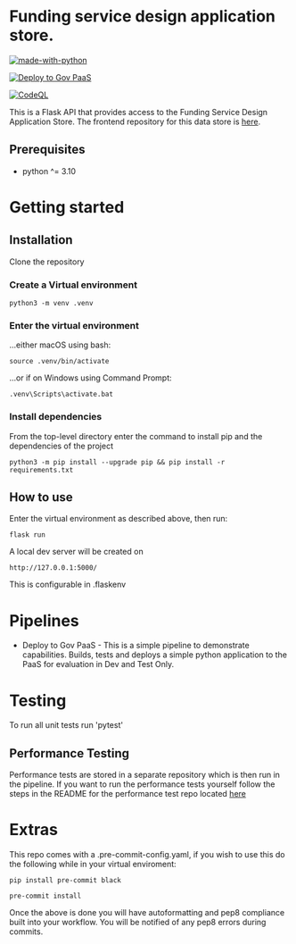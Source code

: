# Funding service design application store.

[![made-with-python](https://img.shields.io/badge/Made%20with-Python-1f425f.svg)](https://www.python.org/)

[![Deploy to Gov PaaS](https://github.com/communitiesuk/funding-service-design-application-store/actions/workflows/deploy.yml/badge.svg)](https://github.com/communitiesuk/funding-service-design-application-store/actions/workflows/deploy.yml)

[![CodeQL](https://github.com/communitiesuk/funding-service-design-application-store/actions/workflows/codeql-analysis.yml/badge.svg)](https://github.com/communitiesuk/funding-service-design-application-store/actions/workflows/codeql-analysis.yml)

This is a Flask API that provides access to the Funding Service Design Application Store. The frontend repository for
this data store is [here](https://github.com/communitiesuk/funding-service-design-frontend).

## Prerequisites

- python ^= 3.10

# Getting started

## Installation

Clone the repository

### Create a Virtual environment

    python3 -m venv .venv

### Enter the virtual environment

...either macOS using bash:

    source .venv/bin/activate

...or if on Windows using Command Prompt:

    .venv\Scripts\activate.bat

### Install dependencies

From the top-level directory enter the command to install pip and the dependencies of the project

    python3 -m pip install --upgrade pip && pip install -r requirements.txt

## How to use

Enter the virtual environment as described above, then run:

    flask run

A local dev server will be created on

    http://127.0.0.1:5000/

This is configurable in .flaskenv

# Pipelines

* Deploy to Gov PaaS - This is a simple pipeline to demonstrate capabilities. Builds, tests and deploys a simple python
  application to the PaaS for evaluation in Dev and Test Only.

# Testing

To run all unit tests run 'pytest'

## Performance Testing

Performance tests are stored in a separate repository which is then run in the pipeline. If you want to run the
performance tests yourself follow the steps in the README for the performance test repo
located [here](https://github.com/communitiesuk/funding-service-design-performance-tests/blob/main/README.md)

# Extras

This repo comes with a .pre-commit-config.yaml, if you wish to use this do the following while in your virtual
enviroment:

    pip install pre-commit black

    pre-commit install

Once the above is done you will have autoformatting and pep8 compliance built into your workflow. You will be notified
of any pep8 errors during commits.

